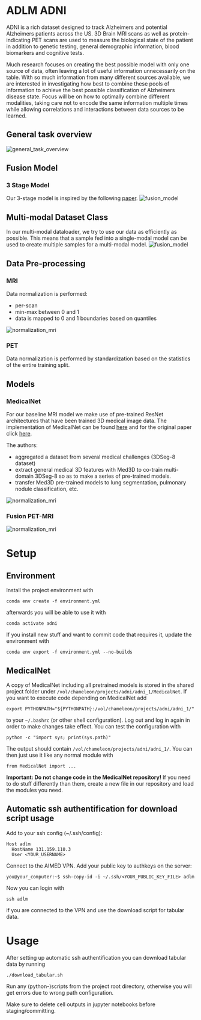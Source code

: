 # ADLM ADNI

ADNI is a rich dataset designed to track Alzheimers and potential Alzheimers patients across the US. 3D Brain MRI scans as well as protein-indicating PET scans are used to measure the biological state of the patient in addition to genetic testing, general demographic information, blood biomarkers and cognitive tests.

Much research focuses on creating the best possible model with only one source of data, often leaving a lot of useful information unnecessarily on the table. With so much information from many different sources available, we are interested in investigating how best to combine these pools of information to achieve the best possible classification of Alzheimers disease state. Focus will be on how to optimally combine different modalities, taking care not to encode the same information multiple times while allowing correlations and interactions between data sources to be learned.

## General task overview
![general_task_overview](readme_images/task_overview.png)

## Fusion Model
### 3 Stage Model
Our 3-stage model is inspired by the following [paper](https://pubmed.ncbi.nlm.nih.gov/30381863/).
![fusion_model](readme_images/three_stage.png)

## Multi-modal Dataset Class
In our multi-modal dataloader, we try to use our data as efficiently as possible. This means that a sample fed into a single-modal model can be used to create multiple samples for a multi-modal model.
![fusion_model](readme_images/data_pairs.png)

## Data Pre-processing
### MRI
Data normalization is performed:
- per-scan
- min-max between 0 and 1
- data is mapped to 0 and 1 boundaries based on quantiles

![normalization_mri](readme_images/normalization_mri.png)
### PET
Data normalization is performed by standardization based on the statistics of the entire training split.

## Models

### MedicalNet
For our baseline MRI model we make use of pre-trained ResNet architectures that have been trained 3D medical image data. The implementation of MedicalNet can be found [here](https://github.com/Tencent/MedicalNet) and for the original paper click [here](https://arxiv.org/pdf/1904.00625.pdf).

The authors:
- aggregated a dataset from several medical challenges (3DSeg-8 dataset)
- extract general medical 3D features with Med3D to co-train multi-domain 3DSeg-8 so as to make a series of pre-trained models. 
- transfer Med3D pre-trained models to lung segmentation, pulmonary nodule classification, etc.

![normalization_mri](readme_images/Med3D.png)

### Fusion PET-MRI
![normalization_mri](readme_images/pet_mri_fusion.png)
# Setup

## Environment
Install the project environment with
```
conda env create -f environment.yml
```
afterwards you will be able to use it with
```
conda activate adni
```

If you install new stuff and want to commit code that requires it, update the environment with
```
conda env export -f environment.yml --no-builds
```

## MedicalNet
A copy of MedicalNet including all pretrained models is stored in the shared project folder under
`/vol/chameleon/projects/adni/adni_1/MedicalNet`. If you want to execute code depending on 
MedicalNet add 
```
export PYTHONPATH="${PYTHONPATH}:/vol/chameleon/projects/adni/adni_1/"
```
to your `~/.bashrc` (or other shell configuration).
Log out and log in again in order to make changes take effect.
You can test the configuration with
```
python -c "import sys; print(sys.path)"
```
The output should contain `/vol/chameleon/projects/adni/adni_1/`.
You can then just use it like any normal module with
```
from MedicalNet import ...
```

**Important: Do not change code in the MedicalNet repository!** If you need to do stuff differently
than them, create a new file in our repository and load the modules you need.

## Automatic ssh authentification for download script usage
Add to your ssh config (~/.ssh/config):
```
Host adlm 
  HostName 131.159.110.3 
  User <YOUR_USERNAME>
```

Connect to the AIMED VPN.
Add your public key to authkeys on the server:
```
you@your_computer:~$ ssh-copy-id -i ~/.ssh/<YOUR_PUBLIC_KEY_FILE> adlm
```

Now you can login with 
```
ssh adlm
``` 
if you are connected to the VPN and use the download script for tabular data.

# Usage

After setting up automatic ssh authentification you can download tabular data by running 
```
./download_tabular.sh
```

Run any (python-)scripts from the project root directory, otherwise you will get errors
due to wrong path configuration.

Make sure to delete cell outputs in jupyter notebooks before staging/committing.
